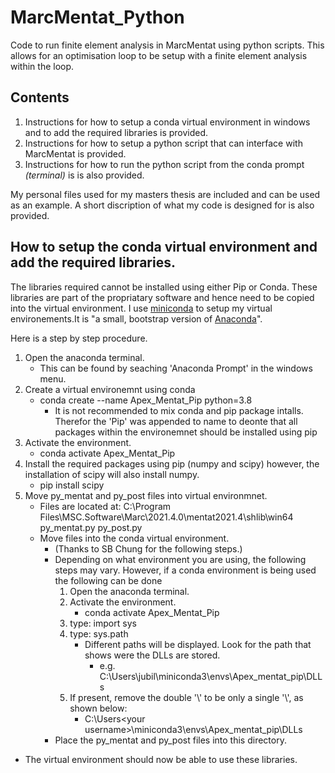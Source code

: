 # MarcMentat_Python
Code to run finite element analysis in MarcMentat using python scripts. This allows for an optimisation loop to be setup with a finite element analysis within the loop.

## Contents
1. Instructions for how to setup a conda virtual environment in windows and to add the required libraries is provided.
2. Instructions for how to setup a python script that can interface with MarcMentat is provided.
3. Instructions for how to run the python script from the conda prompt *(terminal)* is is also provided.

My personal files used for my masters thesis are included and can be used as an example. A short discription of what my code is designed for is also provided.

## How to setup the conda virtual environment and add the required libraries.
The libraries required cannot be installed using either Pip or Conda. These libraries are part of the propriatary software and hence need to be copied into the virtual environment.
I use [miniconda](https://docs.conda.io/en/latest/miniconda.html) to setup my virtual environements.It is "a small, bootstrap version of [Anaconda](https://www.anaconda.com/)".

Here is a step by step procedure.

1. Open the anaconda terminal.
    * This can be found by seaching 'Anaconda Prompt' in the windows menu.
2. Create a virtual environemnt using conda
    * conda create --name Apex_Mentat_Pip python=3.8
	    * It is not recommended to mix conda and pip package intalls. Therefor the 'Pip' was appended to name to deonte that all packages within the environemnet should be installed using pip
3. Activate the environment.
	* conda activate Apex_Mentat_Pip
4. Install the required packages using pip (numpy and scipy) however, the installation of scipy will also install numpy.
	* pip install scipy
5. Move py_mentat and py_post files into virtual environmnet.
	* Files are located at: C:\Program Files\MSC.Software\Marc\2021.4.0\mentat2021.4\shlib\win64
		py_mentat.py
		py_post.py
    * Move files into the conda virtual environment.
	    * (Thanks to SB Chung for the following steps.)
	    * Depending on what environment you are using, the following steps may vary. However, if a conda environment is being used the following can be done
            1. Open the anaconda terminal.
            2. Activate the environment.
                * conda activate Apex_Mentat_Pip
            3. type: import sys
            4. type: sys.path
                * Different paths will be displayed. Look for the path that shows were the DLLs are stored.
                    * e.g.
                C:\\Users\\jubil\\miniconda3\\envs\\Apex_mentat_pip\\DLLs
            5. If present, remove the double '\\' to be only a single '\\', as shown below:
                * C:\Users\<your username>\miniconda3\envs\Apex_mentat_pip\DLLs
        * Place the py_mentat and py_post files into this directory. 
* The virtual environment should now be able to use these libraries.

